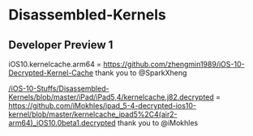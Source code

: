# Disassembled-Kernels
## Developer Preview 1

iOS10.kernelcache.arm64 = https://github.com/zhengmin1989/iOS-10-Decrypted-Kernel-Cache thank you to @SparkXheng

[/iOS-10-Stuffs/Disassembled-Kernels/blob/master/iPad/iPad5,4/kernelcache.j82.decrypted](https://github.com/iOS-10-Stuffs/Disassembled-Kernels/blob/master/iPad/iPad5%2C4/kernelcache.j82.arm64) = https://github.com/iMokhles/ipad_5-4-decrypted-ios10-kernel/blob/master/kernelcache_ipad5%2C4(air2-arm64)_iOS10.0beta1.decrypted  thank you to @iMokhles
